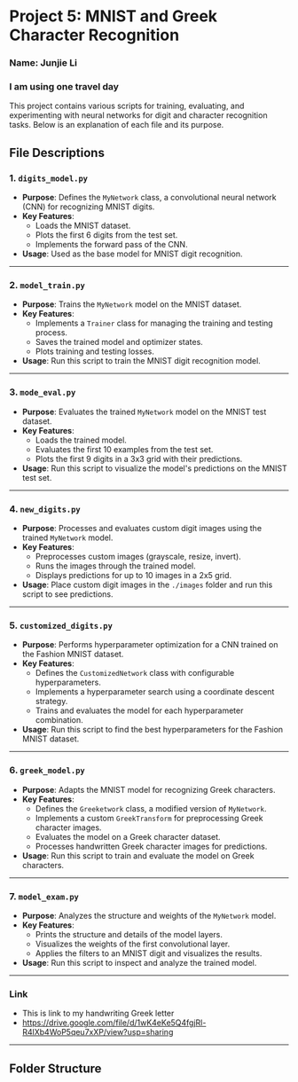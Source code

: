 # Project 5: MNIST and Greek Character Recognition

### Name: Junjie Li

### I am using one travel day

This project contains various scripts for training, evaluating, and experimenting with neural networks for digit and character recognition tasks. Below is an explanation of each file and its purpose.

## File Descriptions

### 1. `digits_model.py`

- **Purpose**: Defines the `MyNetwork` class, a convolutional neural network (CNN) for recognizing MNIST digits.
- **Key Features**:
  - Loads the MNIST dataset.
  - Plots the first 6 digits from the test set.
  - Implements the forward pass of the CNN.
- **Usage**: Used as the base model for MNIST digit recognition.

---

### 2. `model_train.py`

- **Purpose**: Trains the `MyNetwork` model on the MNIST dataset.
- **Key Features**:
  - Implements a `Trainer` class for managing the training and testing process.
  - Saves the trained model and optimizer states.
  - Plots training and testing losses.
- **Usage**: Run this script to train the MNIST digit recognition model.

---

### 3. `mode_eval.py`

- **Purpose**: Evaluates the trained `MyNetwork` model on the MNIST test dataset.
- **Key Features**:
  - Loads the trained model.
  - Evaluates the first 10 examples from the test set.
  - Plots the first 9 digits in a 3x3 grid with their predictions.
- **Usage**: Run this script to visualize the model's predictions on the MNIST test set.

---

### 4. `new_digits.py`

- **Purpose**: Processes and evaluates custom digit images using the trained `MyNetwork` model.
- **Key Features**:
  - Preprocesses custom images (grayscale, resize, invert).
  - Runs the images through the trained model.
  - Displays predictions for up to 10 images in a 2x5 grid.
- **Usage**: Place custom digit images in the `./images` folder and run this script to see predictions.

---

### 5. `customized_digits.py`

- **Purpose**: Performs hyperparameter optimization for a CNN trained on the Fashion MNIST dataset.
- **Key Features**:
  - Defines the `CustomizedNetwork` class with configurable hyperparameters.
  - Implements a hyperparameter search using a coordinate descent strategy.
  - Trains and evaluates the model for each hyperparameter combination.
- **Usage**: Run this script to find the best hyperparameters for the Fashion MNIST dataset.

---

### 6. `greek_model.py`

- **Purpose**: Adapts the MNIST model for recognizing Greek characters.
- **Key Features**:
  - Defines the `Greeketwork` class, a modified version of `MyNetwork`.
  - Implements a custom `GreekTransform` for preprocessing Greek character images.
  - Evaluates the model on a Greek character dataset.
  - Processes handwritten Greek character images for predictions.
- **Usage**: Run this script to train and evaluate the model on Greek characters.

---

### 7. `model_exam.py`

- **Purpose**: Analyzes the structure and weights of the `MyNetwork` model.
- **Key Features**:
  - Prints the structure and details of the model layers.
  - Visualizes the weights of the first convolutional layer.
  - Applies the filters to an MNIST digit and visualizes the results.
- **Usage**: Run this script to inspect and analyze the trained model.

---

### Link

- This is link to my handwriting Greek letter
- https://drive.google.com/file/d/1wK4eKe5Q4fgjRl-R4lXb4WoP5qeu7xXP/view?usp=sharing

---

## Folder Structure
